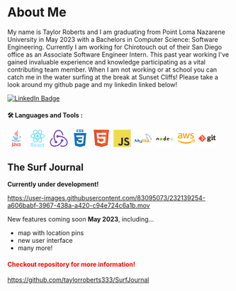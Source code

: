 # About Me
My name is Taylor Roberts and I am graduating from Point Loma Nazarene University in May 2023 with a Bachelors in Computer Science: Software Engineering. Currently I am working for Chirotouch out of their San Diego office as an Associate Software Engineer Intern. This past year working I've gained invaluable experience and knowledge participating as a vital contributing team member. When I am not working or at school you can catch me in the water surfing at the break at Sunset Cliffs! Please take a look around my github page and my linkedin linked below!

<div id="badges">
  <a href="https://www.linkedin.com/in/taylor-roberts-a0a788202/">
    <img src="https://img.shields.io/badge/LinkedIn-blue?style=for-the-badge&logo=linkedin&logoColor=white" alt="LinkedIn Badge"/>
  </a>
</div>

#### :hammer_and_wrench: Languages and Tools :
<div>
  <img src="https://github.com/devicons/devicon/blob/master/icons/java/java-original-wordmark.svg" title="Java" alt="Java" width="40" height="40"/>&nbsp;
  <img src="https://github.com/devicons/devicon/blob/master/icons/react/react-original-wordmark.svg" title="React" alt="React" width="40" height="40"/>&nbsp;
  <img src="https://github.com/devicons/devicon/blob/master/icons/redux/redux-original.svg" title="Redux" alt="Redux " width="40" height="40"/>&nbsp;
  <img src="https://github.com/devicons/devicon/blob/master/icons/css3/css3-plain-wordmark.svg"  title="CSS3" alt="CSS" width="40" height="40"/>&nbsp;
  <img src="https://github.com/devicons/devicon/blob/master/icons/html5/html5-original.svg" title="HTML5" alt="HTML" width="40" height="40"/>&nbsp;
  <img src="https://github.com/devicons/devicon/blob/master/icons/javascript/javascript-original.svg" title="JavaScript" alt="JavaScript" width="40" height="40"/>&nbsp;
  <img src="https://github.com/devicons/devicon/blob/master/icons/mysql/mysql-original-wordmark.svg" title="MySQL"  alt="MySQL" width="40" height="40"/>&nbsp;
  <img src="https://github.com/devicons/devicon/blob/master/icons/nodejs/nodejs-original-wordmark.svg" title="NodeJS" alt="NodeJS" width="40" height="40"/>&nbsp;
  <img src="https://github.com/devicons/devicon/blob/master/icons/amazonwebservices/amazonwebservices-plain-wordmark.svg" title="AWS" alt="AWS" width="40" height="40"/>&nbsp;
  <img src="https://github.com/devicons/devicon/blob/master/icons/git/git-original-wordmark.svg" title="Git" **alt="Git" width="40" height="40"/>
</div>

## The Surf Journal
<b> Currently under development! </b>

https://user-images.githubusercontent.com/83095073/232139254-a606babf-3967-438a-a420-c94e724c6a1b.mov


New features coming soon <b> May 2023</b>, including... 
- map with location pins
- new user interface
- many more!

#### <span style="color: red"> Checkout repository for more information! </span>
https://github.com/taylorroberts333/SurfJournal

